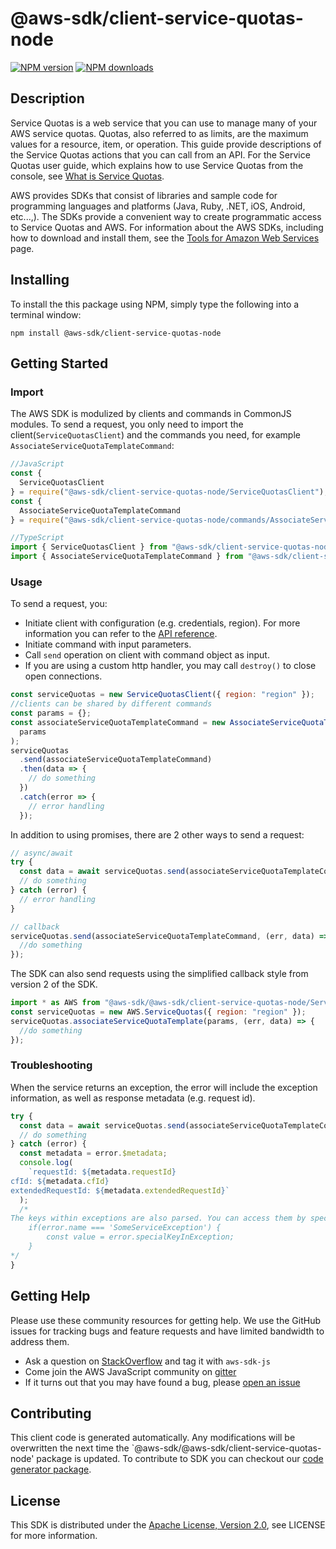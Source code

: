 # @aws-sdk/client-service-quotas-node

[![NPM version](https://img.shields.io/npm/v/@aws-sdk/client-service-quotas-node/preview.svg)](https://www.npmjs.com/package/@aws-sdk/client-service-quotas-node)
[![NPM downloads](https://img.shields.io/npm/dm/@aws-sdk/client-service-quotas-node.svg)](https://www.npmjs.com/package/@aws-sdk/client-service-quotas-node)

## Description

<p> Service Quotas is a web service that you can use to manage many of your AWS service quotas. Quotas, also referred to as limits, are the maximum values for a resource, item, or operation. This guide provide descriptions of the Service Quotas actions that you can call from an API. For the Service Quotas user guide, which explains how to use Service Quotas from the console, see <a href="https://docs.aws.amazon.com/servicequotas/latest/userguide/intro.html">What is Service Quotas</a>. </p> <note> <p>AWS provides SDKs that consist of libraries and sample code for programming languages and platforms (Java, Ruby, .NET, iOS, Android, etc...,). The SDKs provide a convenient way to create programmatic access to Service Quotas and AWS. For information about the AWS SDKs, including how to download and install them, see the <a href="https://docs.aws.amazon.com/aws.amazon.com/tools">Tools for Amazon Web Services</a> page.</p> </note>

## Installing

To install the this package using NPM, simply type the following into a terminal window:

```
npm install @aws-sdk/client-service-quotas-node
```

## Getting Started

### Import

The AWS SDK is modulized by clients and commands in CommonJS modules. To send a request, you only need to import the client(`ServiceQuotasClient`) and the commands you need, for example `AssociateServiceQuotaTemplateCommand`:

```javascript
//JavaScript
const {
  ServiceQuotasClient
} = require("@aws-sdk/client-service-quotas-node/ServiceQuotasClient");
const {
  AssociateServiceQuotaTemplateCommand
} = require("@aws-sdk/client-service-quotas-node/commands/AssociateServiceQuotaTemplateCommand");
```

```javascript
//TypeScript
import { ServiceQuotasClient } from "@aws-sdk/client-service-quotas-node/ServiceQuotasClient";
import { AssociateServiceQuotaTemplateCommand } from "@aws-sdk/client-service-quotas-node/commands/AssociateServiceQuotaTemplateCommand";
```

### Usage

To send a request, you:

- Initiate client with configuration (e.g. credentials, region). For more information you can refer to the [API reference][].
- Initiate command with input parameters.
- Call `send` operation on client with command object as input.
- If you are using a custom http handler, you may call `destroy()` to close open connections.

```javascript
const serviceQuotas = new ServiceQuotasClient({ region: "region" });
//clients can be shared by different commands
const params = {};
const associateServiceQuotaTemplateCommand = new AssociateServiceQuotaTemplateCommand(
  params
);
serviceQuotas
  .send(associateServiceQuotaTemplateCommand)
  .then(data => {
    // do something
  })
  .catch(error => {
    // error handling
  });
```

In addition to using promises, there are 2 other ways to send a request:

```javascript
// async/await
try {
  const data = await serviceQuotas.send(associateServiceQuotaTemplateCommand);
  // do something
} catch (error) {
  // error handling
}
```

```javascript
// callback
serviceQuotas.send(associateServiceQuotaTemplateCommand, (err, data) => {
  //do something
});
```

The SDK can also send requests using the simplified callback style from version 2 of the SDK.

```javascript
import * as AWS from "@aws-sdk/@aws-sdk/client-service-quotas-node/ServiceQuotas";
const serviceQuotas = new AWS.ServiceQuotas({ region: "region" });
serviceQuotas.associateServiceQuotaTemplate(params, (err, data) => {
  //do something
});
```

### Troubleshooting

When the service returns an exception, the error will include the exception information, as well as response metadata (e.g. request id).

```javascript
try {
  const data = await serviceQuotas.send(associateServiceQuotaTemplateCommand);
  // do something
} catch (error) {
  const metadata = error.$metadata;
  console.log(
    `requestId: ${metadata.requestId}
cfId: ${metadata.cfId}
extendedRequestId: ${metadata.extendedRequestId}`
  );
  /*
The keys within exceptions are also parsed. You can access them by specifying exception names:
    if(error.name === 'SomeServiceException') {
        const value = error.specialKeyInException;
    }
*/
}
```

## Getting Help

Please use these community resources for getting help. We use the GitHub issues for tracking bugs and feature requests and have limited bandwidth to address them.

- Ask a question on [StackOverflow](https://stackoverflow.com/questions/tagged/aws-sdk-js) and tag it with `aws-sdk-js`
- Come join the AWS JavaScript community on [gitter](https://gitter.im/aws/aws-sdk-js-v3)
- If it turns out that you may have found a bug, please [open an issue](https://github.com/aws/aws-sdk-js-v3/issues)

## Contributing

This client code is generated automatically. Any modifications will be overwritten the next time the `@aws-sdk/@aws-sdk/client-service-quotas-node' package is updated. To contribute to SDK you can checkout our [code generator package][].

## License

This SDK is distributed under the
[Apache License, Version 2.0](http://www.apache.org/licenses/LICENSE-2.0),
see LICENSE for more information.

[code generator package]: https://github.com/aws/aws-sdk-js-v3/tree/master/packages/service-types-generator
[api reference]: https://docs.aws.amazon.com/AWSJavaScriptSDK/latest/
